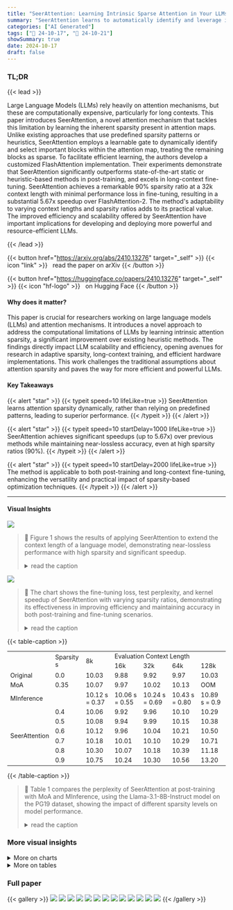 ```yaml
---
title: "SeerAttention: Learning Intrinsic Sparse Attention in Your LLMs"
summary: "SeerAttention learns to automatically identify and leverage inherent attention sparsity in LLMs, drastically boosting inference speed and scalability while maintaining accuracy."
categories: ["AI Generated"]
tags: ["🔖 24-10-17", "🤗 24-10-21"]
showSummary: true
date: 2024-10-17
draft: false
---
```


### TL;DR


{{< lead >}}

Large Language Models (LLMs) rely heavily on attention mechanisms, but these are computationally expensive, particularly for long contexts.  This paper introduces SeerAttention, a novel attention mechanism that tackles this limitation by learning the inherent sparsity present in attention maps. Unlike existing approaches that use predefined sparsity patterns or heuristics, SeerAttention employs a learnable gate to dynamically identify and select important blocks within the attention map, treating the remaining blocks as sparse.  To facilitate efficient learning, the authors develop a customized FlashAttention implementation.  Their experiments demonstrate that SeerAttention significantly outperforms state-of-the-art static or heuristic-based methods in post-training, and excels in long-context fine-tuning. SeerAttention achieves a remarkable 90% sparsity ratio at a 32k context length with minimal performance loss in fine-tuning, resulting in a substantial 5.67x speedup over FlashAttention-2.  The method's adaptability to varying context lengths and sparsity ratios adds to its practical value.  The improved efficiency and scalability offered by SeerAttention have important implications for developing and deploying more powerful and resource-efficient LLMs.

{{< /lead >}}


{{< button href="https://arxiv.org/abs/2410.13276" target="_self" >}}
{{< icon "link" >}} &nbsp; read the paper on arXiv
{{< /button >}}

{{< button href="https://huggingface.co/papers/2410.13276" target="_self" >}}
{{< icon "hf-logo" >}} &nbsp; on Hugging Face
{{< /button >}}

#### Why does it matter?
This paper is crucial for researchers working on large language models (LLMs) and attention mechanisms.  It introduces a novel approach to address the computational limitations of LLMs by learning intrinsic attention sparsity, a significant improvement over existing heuristic methods.  The findings directly impact LLM scalability and efficiency, opening avenues for research in adaptive sparsity, long-context training, and efficient hardware implementations.  This work challenges the traditional assumptions about attention sparsity and paves the way for more efficient and powerful LLMs.
#### Key Takeaways

{{< alert "star" >}}
{{< typeit speed=10 lifeLike=true >}} SeerAttention learns attention sparsity dynamically, rather than relying on predefined patterns, leading to superior performance. {{< /typeit >}}
{{< /alert >}}

{{< alert "star" >}}
{{< typeit speed=10 startDelay=1000 lifeLike=true >}} SeerAttention achieves significant speedups (up to 5.67x) over previous methods while maintaining near-lossless accuracy, even at high sparsity ratios (90%). {{< /typeit >}}
{{< /alert >}}

{{< alert "star" >}}
{{< typeit speed=10 startDelay=2000 lifeLike=true >}} The method is applicable to both post-training and long-context fine-tuning, enhancing the versatility and practical impact of sparsity-based optimization techniques. {{< /typeit >}}
{{< /alert >}}

------
#### Visual Insights



![](figures/figures_4_0.png)

> 🔼 Figure 1 shows the results of applying SeerAttention to extend the context length of a language model, demonstrating near-lossless performance with high sparsity and significant speedup.
> <details>
> <summary>read the caption</summary>
> Figure 1: SeerAttention uses a learning-based approach to exploit attention sparsity of LLMs, applicable in both post-training and fine-tuning stages. By incorporating SeerAttention with YaRN (Peng et al., 2024) to extend a Llama-3-8B model from 8k to 32k context length, the loss curves for 50% to 90% sparsity are nearly identical to the dense YaRN baseline (a); For test perplexity, 50% sparsity achieves near-lossless performance, and even at 90% sparsity, the loss remains minimal (b); SeerAttention achieves up to 5.67x inference speedup at 90% sparsity over FlashAttention-2 (Dao, 2023);
> </details>





![](charts/charts_1_0.png)

> 🔼 The chart shows the fine-tuning loss, test perplexity, and kernel speedup of SeerAttention with varying sparsity ratios, demonstrating its effectiveness in improving efficiency and maintaining accuracy in both post-training and fine-tuning scenarios.
> <details>
> <summary>read the caption</summary>
> Figure 1: SeerAttention uses a learning-based approach to exploit attention sparsity of LLMs, applicable in both post-training and fine-tuning stages. By incorporating SeerAttention with YaRN (Peng et al., 2024) to extend a Llama-3-8B model from 8k to 32k context length, the loss curves for 50% to 90% sparsity are nearly identical to the dense YaRN baseline (a); For test perplexity, 50% sparsity achieves near-lossless performance, and even at 90% sparsity, the loss remains minimal (b); SeerAttention achieves up to 5.67x inference speedup at 90% sparsity over FlashAttention-2 (Dao, 2023);
> </details>





{{< table-caption >}}
<table id='2' style='font-size:14px'><tr><td rowspan="2"></td><td rowspan="2">Sparsity s</td><td rowspan="2">8k</td><td colspan="4">Evaluation Context Length</td></tr><tr><td>16k</td><td>32k</td><td>64k</td><td>128k</td></tr><tr><td>Original</td><td>0.0</td><td>10.03</td><td>9.88</td><td>9.92</td><td>9.97</td><td>10.03</td></tr><tr><td>MoA</td><td>0.35</td><td>10.07</td><td>9.97</td><td>10.02</td><td>10.13</td><td>OOM</td></tr><tr><td>MInference</td><td></td><td>10.12 s = 0.37</td><td>10.06 s = 0.55</td><td>10.24 s = 0.69</td><td>10.43 s = 0.80</td><td>10.89 s = 0.9</td></tr><tr><td rowspan="6">SeerAttention</td><td>0.4</td><td>10.06</td><td>9.92</td><td>9.96</td><td>10.10</td><td>10.29</td></tr><tr><td>0.5</td><td>10.08</td><td>9.94</td><td>9.99</td><td>10.15</td><td>10.38</td></tr><tr><td>0.6</td><td>10.12</td><td>9.96</td><td>10.04</td><td>10.21</td><td>10.50</td></tr><tr><td>0.7</td><td>10.18</td><td>10.01</td><td>10.10</td><td>10.29</td><td>10.71</td></tr><tr><td>0.8</td><td>10.30</td><td>10.07</td><td>10.18</td><td>10.39</td><td>11.18</td></tr><tr><td>0.9</td><td>10.75</td><td>10.24</td><td>10.30</td><td>10.56</td><td>13.20</td></tr></table>{{< /table-caption >}}

> 🔼 Table 1 compares the perplexity of SeerAttention at post-training with MoA and MInference, using the Llama-3.1-8B-Instruct model on the PG19 dataset, showing the impact of different sparsity levels on model performance.
> <details>
> <summary>read the caption</summary>
> Table 1: Comparing the perplexity of SeerAttention at post-training with MoA and MInference, using the Llama-3.1-8B-Instruct model on the PG19 dataset.
> </details>



### More visual insights



<details>
<summary>More on charts
</summary>


![](charts/charts_6_0.png "🔼 Figure 4: Perplexity results on Proof-pile across various context lengths and sparsity ratios. Note that results on various sparsity ratios comes from the same trained AttnGates by only adjusting the Top-k ratios. Longer context sizes allow for higher sparsity with minimal performance loss.")

> 🔼 Figure 4 shows that SeerAttention only slightly increases perplexity as the sparsity ratio increases, compared to full attention, and longer context lengths allow for greater sparsity with minimal accuracy degradation.
> <details>
> <summary>read the caption</summary>
> Figure 4: Perplexity results on Proof-pile across various context lengths and sparsity ratios. Note that results on various sparsity ratios comes from the same trained AttnGates by only adjusting the Top-k ratios. Longer context sizes allow for higher sparsity with minimal performance loss.
> </details>


![](charts/charts_8_0.png "🔼 Figure 5: SeerAttention time breakdown compared to FlashAttention-2. At sequence length 128k with 90% sparsity ratio, SeerAttention speeds up attention computation by 5.47x over FlashAttention-2.")

> 🔼 The chart shows the kernel-level latency breakdown of SeerAttention compared to FlashAttention-2 at various sequence lengths and sparsity ratios, demonstrating minimal overhead for AttnGate and Top-k operations and significant speedup with block-sparse attention.
> <details>
> <summary>read the caption</summary>
> Figure 5: SeerAttention time breakdown compared to FlashAttention-2. At sequence length 128k with 90% sparsity ratio, SeerAttention speeds up attention computation by 5.47x over FlashAttention-2.
> </details>


![](charts/charts_9_0.png "🔼 Figure 6: SeerAttention block sparse FlashAttention inference kernel speedup.")

> 🔼 The chart displays the speedup of SeerAttention's block-sparse FlashAttention kernel compared to FlashAttention-2, MoA, and MInference across various sparsity ratios and sequence lengths.
> <details>
> <summary>read the caption</summary>
> Figure 6: SeerAttention block sparse FlashAttention inference kernel speedup.
> </details>


![](charts/charts_9_1.png "🔼 Figure 1: SeerAttention uses a learning-based approach to exploit attention sparsity of LLMs, applicable in both post-training and fine-tuning stages. By incorporating SeerAttention with YaRN (Peng et al., 2024) to extend a Llama-3-8B model from 8k to 32k context length, the loss curves for 50% to 90% sparsity are nearly identical to the dense YaRN baseline (a); For test perplexity, 50% sparsity achieves near-lossless performance, and even at 90% sparsity, the loss remains minimal (b); SeerAttention achieves up to 5.67x inference speedup at 90% sparsity over FlashAttention-2 (Dao, 2023);")

> 🔼 The chart displays the fine-tuning loss, test perplexity, and kernel speedup of SeerAttention with YaRN at various sparsity levels, demonstrating its effectiveness in both post-training and fine-tuning stages.
> <details>
> <summary>read the caption</summary>
> Figure 1: SeerAttention uses a learning-based approach to exploit attention sparsity of LLMs, applicable in both post-training and fine-tuning stages. By incorporating SeerAttention with YaRN (Peng et al., 2024) to extend a Llama-3-8B model from 8k to 32k context length, the loss curves for 50% to 90% sparsity are nearly identical to the dense YaRN baseline (a); For test perplexity, 50% sparsity achieves near-lossless performance, and even at 90% sparsity, the loss remains minimal (b); SeerAttention achieves up to 5.67x inference speedup at 90% sparsity over FlashAttention-2 (Dao, 2023);
> </details>


![](charts/charts_10_0.png "🔼 Figure 8: Memory and latency of customized FlashAttention with max-pooling training kernel.")

> 🔼 The chart compares the GPU memory usage and latency of three different FlashAttention implementations: the original FlashAttention-V2, a customized version with max-pooling for training, and a naive manual implementation using PyTorch, across varying sequence lengths.
> <details>
> <summary>read the caption</summary>
> Figure 8: Memory and latency of customized FlashAttention with max-pooling training kernel.
> </details>


![](charts/charts_10_1.png "🔼 Figure 9: Perplexity with and without RoPE in AttnGate.")

> 🔼 The chart displays the perplexity results on PG19 dataset for Llama-3.1-8B model with different context lengths and sparsity ratios, comparing the performance with and without RoPE (Rotary Position Embedding) in the AttnGate module.
> <details>
> <summary>read the caption</summary>
> Figure 9: Perplexity with and without RoPE in AttnGate.
> </details>


![](charts/charts_10_2.png "🔼 Figure 10: Perplexity of SeerAttention with different pooling methods.")

> 🔼 Figure 10 shows the perplexity of SeerAttention on the PG19 dataset with different combinations of pooling methods for Q and K at various sparsity levels.
> <details>
> <summary>read the caption</summary>
> Figure 10: Perplexity of SeerAttention with different pooling methods.
> </details>


</details>



<details>
<summary>More on tables
</summary>


{{< table-caption >}}
<table id='5' style='font-size:14px'><tr><td rowspan="2">Model</td><td rowspan="2">Attention</td><td rowspan="2">Sparsity s</td><td colspan="3">LongBench</td></tr><tr><td>0-4k</td><td>4-8k</td><td>8k+</td></tr><tr><td rowspan="7">Llama-3.1-8B-Instruct</td><td>Original</td><td>0.0</td><td>55.32</td><td>53.98</td><td>52.90</td></tr><tr><td>MoA</td><td>0.35</td><td>50.74</td><td>49.84</td><td>51.89</td></tr><tr><td rowspan="2">MInference</td><td rowspan="2"></td><td>55.23</td><td>53.87</td><td>52.18</td></tr><tr><td>s = 0.06</td><td>s = 0.25</td><td>s = 0.45</td></tr><tr><td rowspan="3">SeerAttention</td><td>0.1</td><td>55.91</td><td>54.32</td><td>53.28</td></tr><tr><td>0.25</td><td>55.00</td><td>54.09</td><td>52.22</td></tr><tr><td>0.5</td><td>52.40</td><td>52.85</td><td>52.43</td></tr></table>{{< /table-caption >}}
> 🔼 {{ table.description }}
> <details>
> <summary>read the caption</summary>
> {{ table.caption }}
> </details>


> Table 2 compares the accuracy of SeerAttention against MoA and MInference on the LongBench benchmark at various sparsity levels.


{{< table-caption >}}
<table id='1' style='font-size:16px'><tr><td rowspan="2">Sparsity</td><td>YaRN</td><td colspan="5">Post-training SeerAttention after YaRN</td><td colspan="5">YaRN with SeerAttention</td></tr><tr><td>0.0</td><td>0.5</td><td>0.6</td><td>0.7</td><td>0.8</td><td>0.9</td><td>0.5</td><td>0.6</td><td>0.7</td><td>0.8</td><td>0.9</td></tr><tr><td>PG19</td><td>8.79</td><td>9.16</td><td>9.30</td><td>9.48</td><td>9.73</td><td>10.18</td><td>8.81</td><td>8.82</td><td>8.85</td><td>8.93</td><td>9.16</td></tr><tr><td>Proof-pile</td><td>2.46</td><td>2.53</td><td>2.57</td><td>2.61</td><td>2.68</td><td>2.85</td><td>2.47</td><td>2.47</td><td>2.48</td><td>2.51</td><td>2.60</td></tr></table>{{< /table-caption >}}
> 🔼 {{ table.description }}
> <details>
> <summary>read the caption</summary>
> {{ table.caption }}
> </details>


> Table 3 presents the perplexity scores on the PG19 and ProofPile datasets for three different model setups: YaRN baseline, SeerAttention applied after YaRN, and YaRN integrated with SeerAttention, each evaluated at various sparsity ratios (0.0, 0.5, 0.6, 0.7, 0.8, 0.9).


{{< table-caption >}}
<table id='3' style='font-size:16px'><tr><td rowspan="2">Latency (Sparsity)</td><td colspan="5">Evaluation Context Length</td></tr><tr><td>8k</td><td>16k</td><td>32k</td><td>64k</td><td>128k</td></tr><tr><td>FlashAttn-2</td><td>0.90 (0)</td><td>1.95 (0)</td><td>4.63 (0)</td><td>10.09 (0)</td><td>35.54 (0)</td></tr><tr><td>MoA</td><td>1.29 (0.35)</td><td>3.44 (0.35)</td><td>10.34 (0.35)</td><td>36.34 (0.35)</td><td>OOM</td></tr><tr><td>MInference</td><td>2.33 (0.37)</td><td>3.10 (0.65)</td><td>4.68 (0.77)</td><td>8.21 (0.86)</td><td>14.38 (0.95)</td></tr><tr><td>SeerAttention</td><td>0.78 (0.50)</td><td>1.65 (0.60)</td><td>3.60 (0.70)</td><td>7.69 (0.80)</td><td>13.37 (0.95)</td></tr></table>{{< /table-caption >}}
> 🔼 {{ table.description }}
> <details>
> <summary>read the caption</summary>
> {{ table.caption }}
> </details>


> The table compares the time to first token (TTFT) latency in seconds of SeerAttention against FlashAttention-2, MoA, and MInference across different context lengths and sparsity ratios.


</details>


### Full paper

{{< gallery >}}
<img src="paper_images/1.png" class="grid-w50 md:grid-w33 xl:grid-w25" />
<img src="paper_images/2.png" class="grid-w50 md:grid-w33 xl:grid-w25" />
<img src="paper_images/3.png" class="grid-w50 md:grid-w33 xl:grid-w25" />
<img src="paper_images/4.png" class="grid-w50 md:grid-w33 xl:grid-w25" />
<img src="paper_images/5.png" class="grid-w50 md:grid-w33 xl:grid-w25" />
<img src="paper_images/6.png" class="grid-w50 md:grid-w33 xl:grid-w25" />
<img src="paper_images/7.png" class="grid-w50 md:grid-w33 xl:grid-w25" />
<img src="paper_images/8.png" class="grid-w50 md:grid-w33 xl:grid-w25" />
<img src="paper_images/9.png" class="grid-w50 md:grid-w33 xl:grid-w25" />
<img src="paper_images/10.png" class="grid-w50 md:grid-w33 xl:grid-w25" />
<img src="paper_images/11.png" class="grid-w50 md:grid-w33 xl:grid-w25" />
<img src="paper_images/12.png" class="grid-w50 md:grid-w33 xl:grid-w25" />
<img src="paper_images/13.png" class="grid-w50 md:grid-w33 xl:grid-w25" />
{{< /gallery >}}